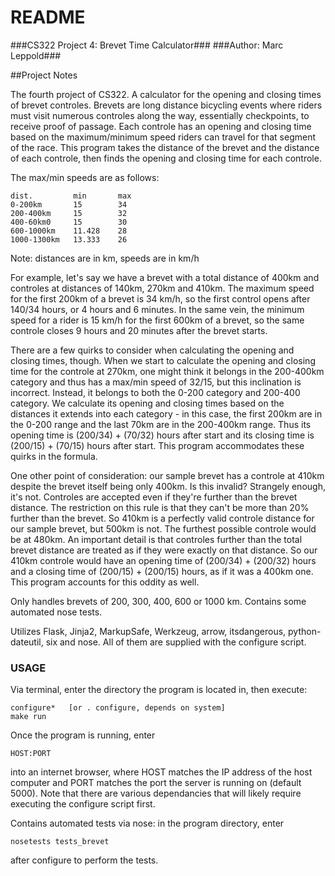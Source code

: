 # README #

###CS322 Project 4: Brevet Time Calculator###
###Author: Marc Leppold###

##Project Notes

The fourth project of CS322. A calculator for the opening and closing times of brevet controles. Brevets are long distance bicycling events where riders must visit numerous controles along the way, essentially checkpoints, to receive proof of passage. Each controle has an opening and closing time based on the maximum/minimum speed riders can travel for that segment of the race. This program takes the distance of the brevet and the distance of each controle, then finds the opening and closing time for each controle.

The max/min speeds are as follows:
```
dist.         min       max
0-200km       15	    34
200-400km	  15	    32
400-60km0	  15	    30
600-1000km	  11.428	28
1000-1300km	  13.333	26
```
Note: distances are in km, speeds are in km/h

For example, let's say we have a brevet with a total distance of 400km and controles at distances of 140km, 270km and 410km. The maximum speed for the first 200km of a brevet is 34 km/h, so the first control opens after 140/34 hours, or 4 hours and 6 minutes. In the same vein, the minimum speed for a rider is 15 km/h for the first 600km of a brevet, so the same controle closes 9 hours and 20 minutes after the brevet starts.

There are a few quirks to consider when calculating the opening and closing times, though. When we start to calculate the opening and closing time for the controle at 270km, one might think it belongs in the 200-400km category and thus has a max/min speed of 32/15, but this inclination is incorrect. Instead, it belongs to both the 0-200 category and 200-400 category. We calculate its opening and closing times based on the distances it extends into each category - in this case, the first 200km are in the 0-200 range and the last 70km are in the 200-400km range. Thus its opening time is (200/34) + (70/32) hours after start and its closing time is (200/15) + (70/15) hours after start. This program accommodates these quirks in the formula.

One other point of consideration: our sample brevet has a controle at 410km despite the brevet itself being only 400km. Is this invalid? Strangely enough, it's not. Controles are accepted even if they're further than the brevet distance. The restriction on this rule is that they can't be more than 20% further than the brevet. So 410km is a perfectly valid controle distance for our sample brevet, but 500km is not. The furthest possible controle would be at 480km. An important detail is that controles further than the total brevet distance are treated as if they were exactly on that distance. So our 410km controle would have an opening time of (200/34) + (200/32) hours and a closing time of (200/15) + (200/15) hours, as if it was a 400km one. This program accounts for this oddity as well.

Only handles brevets of 200, 300, 400, 600 or 1000 km. Contains some automated nose tests.

Utilizes Flask, Jinja2, MarkupSafe, Werkzeug, arrow, itsdangerous, python-dateutil, six and nose. All of them are supplied with the configure script.


### USAGE ###

Via terminal, enter the directory the program is located in, then execute:
```
configure*   [or . configure, depends on system]
make run
```

Once the program is running, enter
```
HOST:PORT
```
into an internet browser, where HOST matches the IP address of the host computer and PORT matches the port the server is running on (default 5000). Note that there are various dependancies that will likely require executing the configure script first.

Contains automated tests via nose: in the program directory, enter
```
nosetests tests_brevet
```
after configure to perform the tests.
